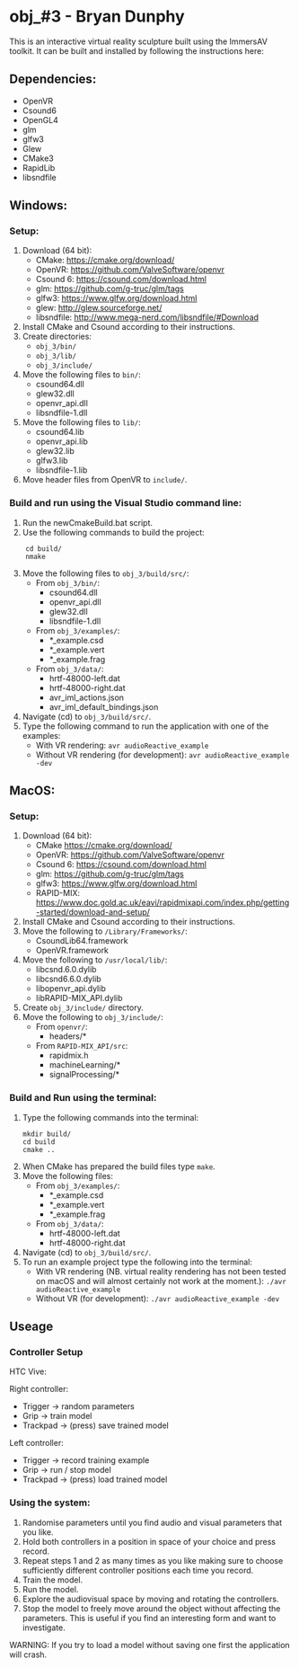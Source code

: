 # obj_#3 - Bryan Dunphy

This is an interactive virtual reality sculpture built using the ImmersAV toolkit. It can be built and installed
by following the instructions here:

## Dependencies:
- OpenVR
- Csound6
- OpenGL4
- glm
- glfw3
- Glew
- CMake3
- RapidLib
- libsndfile

## Windows:

### Setup:
1. Download (64 bit):
    - CMake:        https://cmake.org/download/
    - OpenVR:       https://github.com/ValveSoftware/openvr
    - Csound 6:     https://csound.com/download.html
    - glm:          https://github.com/g-truc/glm/tags
    - glfw3:        https://www.glfw.org/download.html
    - glew:         http://glew.sourceforge.net/
    - libsndfile:   http://www.mega-nerd.com/libsndfile/#Download
2. Install CMake and Csound according to their instructions.
3. Create directories:
    - `obj_3/bin/`
    - `obj_3/lib/` 
    - `obj_3/include/` 
4. Move the following files to `bin/`:
    - csound64.dll
    - glew32.dll
    - openvr_api.dll
    - libsndfile-1.dll
5. Move the following files to `lib/`:
    - csound64.lib
    - openvr_api.lib
    - glew32.lib
    - glfw3.lib
    - libsndfile-1.lib
6. Move header files from OpenVR to `include/`.

### Build and run using the Visual Studio command line:

1. Run the newCmakeBuild.bat script.
2. Use the following commands to build the project:
```
    cd build/
    nmake
```
3. Move the following files to `obj_3/build/src/`:
    - From `obj_3/bin/`:
        - csound64.dll
        - openvr_api.dll
        - glew32.dll
        - libsndfile-1.dll
    - From `obj_3/examples/`:
        - *_example.csd
        - *_example.vert
        - *_example.frag
    - From `obj_3/data/`: 
        - hrtf-48000-left.dat
        - hrtf-48000-right.dat
        - avr_iml_actions.json
        - avr_iml_default_bindings.json
4. Navigate (cd) to `obj_3/build/src/`.
5. Type the following command to run the application with one of the examples:
    - With VR rendering:
        `avr audioReactive_example`
    - Without VR rendering (for development):
        `avr audioReactive_example -dev`

## MacOS:

### Setup:
1. Download (64 bit):
    - CMake         https://cmake.org/download/
    - OpenVR:       https://github.com/ValveSoftware/openvr
    - Csound 6:     https://csound.com/download.html
    - glm:          https://github.com/g-truc/glm/tags
    - glfw3:        https://www.glfw.org/download.html
    - RAPID-MIX:    https://www.doc.gold.ac.uk/eavi/rapidmixapi.com/index.php/getting-started/download-and-setup/
2. Install CMake and Csound according to their instructions.
3. Move the following to `/Library/Frameworks/`:
    - CsoundLib64.framework 
    - OpenVR.framework
4. Move the following to `/usr/local/lib/`:
    - libcsnd.6.0.dylib
    - libcsnd6.6.0.dylib
    - libopenvr_api.dylib
    - libRAPID-MIX_API.dylib
5. Create `obj_3/include/` directory.
6. Move the following to `obj_3/include/`:
    - From `openvr/`:
        - headers/*
    - From `RAPID-MIX_API/src`:
        - rapidmix.h
        - machineLearning/*
        - signalProcessing/*
        
### Build and Run using the terminal:

1. Type the following commands into the terminal:
    ```
    mkdir build/
    cd build
    cmake ..
    ```
2. When CMake has prepared the build files type `make`.
3. Move the following files: 
    - From `obj_3/examples/`:
        - *_example.csd
        - *_example.vert
        - *_example.frag
    - From `obj_3/data/`:
        - hrtf-48000-left.dat
        - hrtf-48000-right.dat
4. Navigate (cd) to `obj_3/build/src/`.
5. To run an example project type the following into the terminal:
    - With VR rendering (NB. virtual reality rendering has not been tested on macOS and will almost certainly not work at the moment.):
        `./avr audioReactive_example`
    - Without VR (for development):
        `./avr audioReactive_example -dev`

## Useage

### Controller Setup
HTC Vive:
 
Right controller:
 
- Trigger -> random parameters
- Grip -> train model
- Trackpad -> (press) save trained model
 
Left controller:
 
- Trigger -> record training example
- Grip -> run / stop model
- Trackpad -> (press) load trained model

 
### Using the system:
1. Randomise parameters until you find audio and visual parameters that you like.
2. Hold both controllers in a position in space of your choice and press record.
3. Repeat steps 1 and 2 as many times as you like making sure to choose sufficiently different controller positions each time you record.
4. Train the model.
5. Run the model.
6. Explore the audiovisual space by moving and rotating the controllers.
7. Stop the model to freely move around the object without affecting the parameters. This is useful if you find an interesting form and want to investigate.
  
WARNING: If you try to load a model without saving one first the application will crash.
